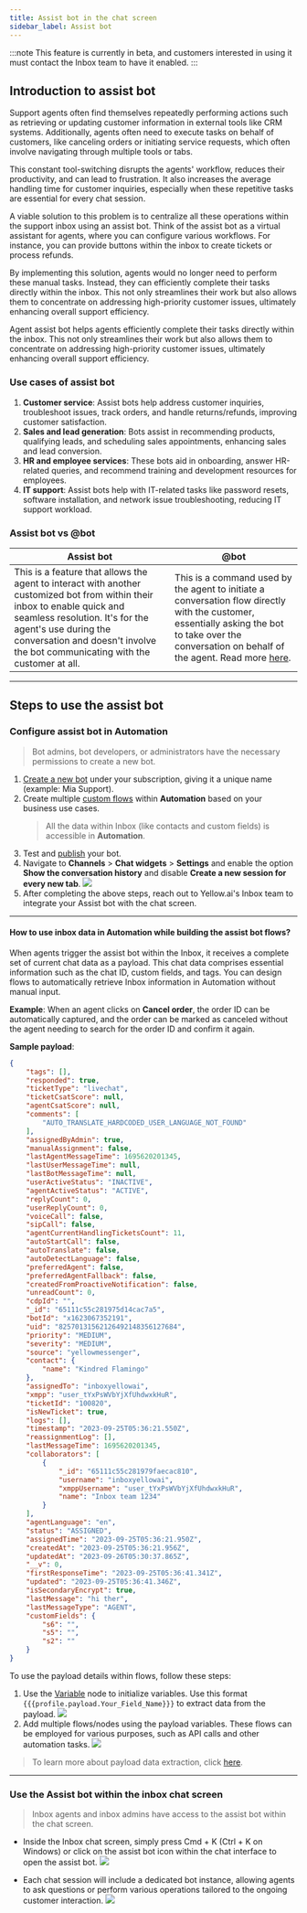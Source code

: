```yaml
---
title: Assist bot in the chat screen 
sidebar_label: Assist bot
---
```


:::note
This feature is currently in beta, and customers interested in using it must contact the Inbox team to have it enabled.
:::


## Introduction to assist bot

Support agents often find themselves repeatedly performing actions such as retrieving or updating customer information in external tools like CRM systems. Additionally, agents often need to execute tasks on behalf of customers, like canceling orders or initiating service requests, which often involve navigating through multiple tools or tabs.

This constant tool-switching disrupts the agents' workflow, reduces their productivity, and can lead to frustration. It also increases the average handling time for customer inquiries, especially when these repetitive tasks are essential for every chat session.

A viable solution to this problem is to centralize all these operations within the support inbox using an assist bot. Think of the assist bot as a virtual assistant for agents, where you can configure various workflows. For instance, you can provide buttons within the inbox to create tickets or process refunds.

By implementing this solution, agents would no longer need to perform these manual tasks. Instead, they can efficiently complete their tasks directly within the inbox. This not only streamlines their work but also allows them to concentrate on addressing high-priority customer issues, ultimately enhancing overall support efficiency.

Agent assist bot helps agents efficiently complete their tasks directly within the inbox. This not only streamlines their work but also allows them to concentrate on addressing high-priority customer issues, ultimately enhancing overall support efficiency.


### Use cases of assist bot

1. **Customer service**: Assist bots help address customer inquiries, troubleshoot issues, track orders, and handle returns/refunds, improving customer satisfaction.
2. **Sales and lead generation**: Bots assist in recommending products, qualifying leads, and scheduling sales appointments, enhancing sales and lead conversion.
3. **HR and employee services**: These bots aid in onboarding, answer HR-related queries, and recommend training and development resources for employees.
4. **IT support**: Assist bots help with IT-related tasks like password resets, software installation, and network issue troubleshooting, reducing IT support workload.

### Assist bot vs @bot



| Assist bot | @bot |
| -------- | -------- |
| This is a feature that allows the agent to interact with another customized bot from within their inbox to enable quick and seamless resolution. It's for the agent's use during the conversation and doesn't involve the bot communicating with the customer at all. | This is a command used by the agent to initiate a conversation flow directly with the customer, essentially asking the bot to take over the conversation on behalf of the agent. Read more [here](https://docs.yellow.ai/docs/platform_concepts/inbox/chats/chatscreen#initiate-studio-flow-with-bot). |



------

## Steps to use the assist bot 


### Configure assist bot in Automation

> Bot admins, bot developers, or administrators have the necessary permissions to create a new bot.

1. [Create a new bot](https://docs.yellow.ai/docs/platform_concepts/studio/overview) under your subscription, giving it a unique name (example: Mia Support). 
2. Create multiple [custom flows](https://docs.yellow.ai/docs/platform_concepts/studio/build/Flows/journeys) within **Automation** based on your business use cases. 
    > All the data within Inbox (like contacts and custom fields) is accessible in **Automation**.
3. Test and [publish](https://docs.yellow.ai/docs/platform_concepts/studio/test-and-publish-bot/modes) your bot. 
4. Navigate to **Channels** > **Chat widgets** > **Settings** and enable the option **Show the conversation history** and disable **Create a new session for every new tab**.
    ![](https://hackmd.io/_uploads/Bk07mmklT.png)
5. After completing the above steps, reach out to Yellow.ai's Inbox team to integrate your Assist bot with the chat screen. 

-------


#### How to use inbox data in Automation while building the assist bot flows?

When agents trigger the assist bot within the Inbox, it receives a complete set of current chat data as a payload. This chat data comprises essential information such as the chat ID, custom fields, and tags. You can design flows to automatically retrieve Inbox information in Automation without manual input. 

**Example**: When an agent clicks on **Cancel order**, the order ID can be automatically captured, and the order can be marked as canceled without the agent needing to search for the order ID and confirm it again.


**Sample payload**: 

```json
{
    "tags": [],
    "responded": true,
    "ticketType": "livechat",
    "ticketCsatScore": null,
    "agentCsatScore": null,
    "comments": [
        "AUTO_TRANSLATE_HARDCODED_USER_LANGUAGE_NOT_FOUND"
    ],
    "assignedByAdmin": true,
    "manualAssignment": false,
    "lastAgentMessageTime": 1695620201345,
    "lastUserMessageTime": null,
    "lastBotMessageTime": null,
    "userActiveStatus": "INACTIVE",
    "agentActiveStatus": "ACTIVE",
    "replyCount": 0,
    "userReplyCount": 0,
    "voiceCall": false,
    "sipCall": false,
    "agentCurrentHandlingTicketsCount": 11,
    "autoStartCall": false,
    "autoTranslate": false,
    "autoDetectLanguage": false,
    "preferredAgent": false,
    "preferredAgentFallback": false,
    "createdFromProactiveNotification": false,
    "unreadCount": 0,
    "cdpId": "",
    "_id": "65111c55c281975d14cac7a5",
    "botId": "x1623067352191",
    "uid": "82570131562126492148356127684",
    "priority": "MEDIUM",
    "severity": "MEDIUM",
    "source": "yellowmessenger",
    "contact": {
        "name": "Kindred Flamingo"
    },
    "assignedTo": "inboxyellowai",
    "xmpp": "user_tYxPsWVbYjXfUhdwxkHuR",
    "ticketId": "100820",
    "isNewTicket": true,
    "logs": [],
    "timestamp": "2023-09-25T05:36:21.550Z",
    "reassignmentLog": [],
    "lastMessageTime": 1695620201345,
    "collaborators": [
        {
            "_id": "65111c55c281979faecac810",
            "username": "inboxyellowai",
            "xmppUsername": "user_tYxPsWVbYjXfUhdwxkHuR",
            "name": "Inbox team 1234"
        }
    ],
    "agentLanguage": "en",
    "status": "ASSIGNED",
    "assignedTime": "2023-09-25T05:36:21.950Z",
    "createdAt": "2023-09-25T05:36:21.956Z",
    "updatedAt": "2023-09-26T05:30:37.865Z",
    "__v": 0,
    "firstResponseTime": "2023-09-25T05:36:41.341Z",
    "updated": "2023-09-25T05:36:41.346Z",
    "isSecondaryEncrypt": true,
    "lastMessage": "hi ther",
    "lastMessageType": "AGENT",
    "customFields": {
        "s6": "",
        "s5": "",
        "s2": ""
    }
}
```

To use the payload details within flows, follow these steps: 

1. Use the [Variable](https://docs.yellow.ai/docs/platform_concepts/studio/build/nodes/action-nodes#22-variables) node to initialize variables. Use this format `{{{profile.payload.Your_Field_Name}}}` to extract data from the payload.
    ![](https://hackmd.io/_uploads/HkIizVexp.png)
2. Add multiple flows/nodes using the payload variables. These flows can be employed for various purposes, such as API calls and other automation tasks.
    ![](https://hackmd.io/_uploads/SyYQmExlT.png)

>  To learn more about payload data extraction, click [here](https://docs.yellow.ai/docs/platform_concepts/channelConfiguration/chat-widget-payload#11-pass-payload-data-via-bot-script).

----

### Use the Assist bot within the inbox chat screen 

> Inbox agents and inbox admins have access to the assist bot within the chat screen.

- Inside the Inbox chat screen, simply press Cmd + K (Ctrl + K on Windows) or click on the assist bot icon within the chat interface to open the assist bot.
    ![](https://hackmd.io/_uploads/rygEwmyxp.png)

- Each chat session will include a dedicated bot instance, allowing agents to ask questions or perform various operations tailored to the ongoing customer interaction.
    ![](https://hackmd.io/_uploads/rJf_D7Jxp.png)

